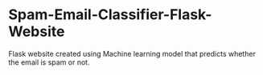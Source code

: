 # Spam-Email-Classifier-Flask-Website
Flask website created using Machine learning model that predicts whether the email is spam or not. 
